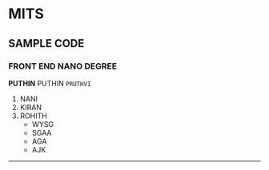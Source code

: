 # MITS
## SAMPLE CODE
### FRONT END NANO DEGREE
**PUTHIN**
PUTHIN
`PRUTHVI`
1. NANI
2. KIRAN
3. ROHITH
   - WYSG
   - SGAA
   + AGA
   - AJK
------
